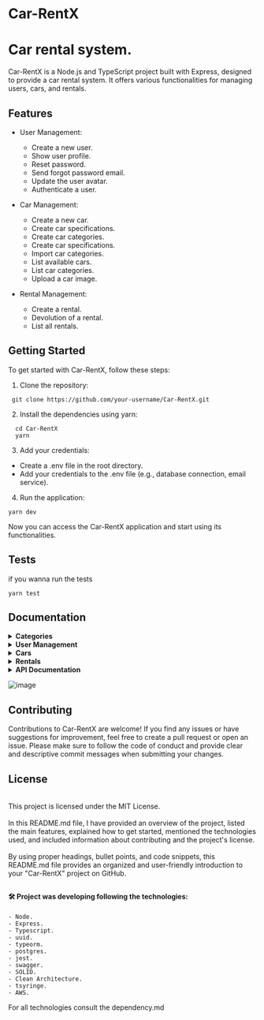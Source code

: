 # Car-RentX
# Car rental system.

Car-RentX is a Node.js and TypeScript project built with Express, designed to provide a car rental system. It offers various functionalities for managing users, cars, and rentals.

## Features

- User Management:
  - Create a new user.
  - Show user profile.
  - Reset password.
  - Send forgot password email.
  - Update the user avatar.
  - Authenticate a user.

- Car Management:
  - Create a new car.
  - Create car specifications.
  - Create car categories.
  - Create car specifications.
  - Import car categories.
  - List available cars.
  - List car categories.
  - Upload a car image.

- Rental Management:
  - Create a rental.
  - Devolution of a rental.
  - List all rentals.

## Getting Started

To get started with Car-RentX, follow these steps:

1. Clone the repository:
 ```shell
  git clone https://github.com/your-username/Car-RentX.git
 ```
 
 
2. Install the dependencies using yarn:
 ```
   cd Car-RentX
   yarn
```
3. Add your credentials:

- Create a .env file in the root directory.
- Add your credentials to the .env file (e.g., database connection, email service).

4. Run the application:
```
yarn dev
```

Now you can access the Car-RentX application and start using its functionalities.

## Tests

if you wanna run the tests 

```
yarn test
```

## Documentation 
<details>
<summary><strong>Categories</strong></summary>

#### Create a new category

- Method: POST
- Endpoint: `/categories`
- Description: Create a new category.

#### List all categories

- Method: GET
- Endpoint: `/categories`
- Description: Retrieve a list of all categories.

</details>

<details>
<summary><strong>User Management</strong></summary>

#### Create a new user

- Method: POST
- Endpoint: `/users`
- Description: Create a new user.

#### Show user profile

- Method: GET
- Endpoint: `/users/profile`
- Description: Retrieve the user's profile.

#### Reset password

- Method: POST
- Endpoint: `/users/reset-password`
- Description: Reset the user's password.

#### Send forgot password email

- Method: POST
- Endpoint: `/users/forgot-password`
- Description: Send an email to the user with instructions for resetting the password.

#### Update user avatar

- Method: PATCH
- Endpoint: `/users/avatar`
- Description: Update the user's avatar image.

</details>

<details>
<summary><strong>Cars</strong></summary>

#### Create a new car

- Method: POST
- Endpoint: `/cars`
- Description: Create a new car.

#### Create car specification

- Method: POST
- Endpoint: `/cars/specifications`
- Description: Add specifications to a car.

#### Create car category

- Method: POST
- Endpoint: `/cars/categories`
- Description: Create a new car category.

#### Create car specification

- Method: POST
- Endpoint: `/cars/specifications`
- Description: Create a new car specification.

#### Import car categories

- Method: POST
- Endpoint: `/cars/import-categories`
- Description: Import car categories from an external source.

#### List available cars

- Method: GET
- Endpoint: `/cars/available`
- Description: Retrieve a list of available cars for rental.

#### List car categories

- Method: GET
- Endpoint: `/cars/categories`
- Description: Retrieve a list of all car categories.

#### Upload a car image

- Method: POST
- Endpoint: `/cars/upload-image`
- Description: Upload an image for a car.

</details>

<details>
<summary><strong>Rentals</strong></summary>

#### Create a rental

- Method: POST
- Endpoint: `/rentals`
- Description: Create a new rental.

#### Devolution of a rental

- Method: POST
- Endpoint: `/rentals/devolution`
- Description: Handle the devolution of a rental.

#### List all rentals

- Method: GET
- Endpoint: `/rentals`
- Description: Retrieve a list of all rentals.

</details>

<details>
<summary><strong>API Documentation</strong></summary>

- Endpoint: `/api-docs`
- Description: Access the API documentation.

</details>



![image](https://user-images.githubusercontent.com/88260644/212519771-8b9d31cf-8f71-4042-b4e9-d2628e16d900.png)

 
## Contributing
Contributions to Car-RentX are welcome! If you find any issues or have suggestions for improvement, feel free to create a pull request or open an issue.
Please make sure to follow the code of conduct and provide clear and descriptive commit messages when submitting your changes.

## License

<br>
This project is licensed under the MIT License.
<br>
<br>
In this README.md file, I have provided an overview of the project, listed the main features, explained how to get started, mentioned the technologies used, and included information about contributing and the project's license.
<br>
<br>
By using proper headings, bullet points, and code snippets, this README.md file provides an organized and user-friendly introduction to your "Car-RentX" project on GitHub.

## <h4> 🛠 Project was developing following the technologies: <h4>

    - Node.
    - Express.
    - Typescript.
    - uuid.
    - typeorm.
    - postgres.
    - jest.
    - swagger.
    - SOLID.
    - Clean Architecture.
    - tsyringe.
    - AWS.
  
For all technologies consult the dependency.md
